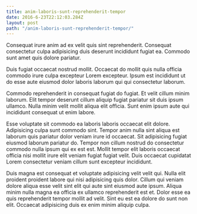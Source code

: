 ```yaml
---
title: anim-laboris-sunt-reprehenderit-tempor
date: 2016-6-23T22:12:03.284Z
layout: post
path: "/anim-laboris-sunt-reprehenderit-tempor/"
---
```


Consequat irure anim ad ex velit quis sint reprehenderit. Consequat consectetur culpa adipisicing duis deserunt incididunt fugiat ea. Commodo sunt amet quis dolore pariatur.

Duis fugiat occaecat nostrud mollit. Occaecat do mollit quis nulla officia commodo irure culpa excepteur Lorem excepteur. Ipsum est incididunt ut do esse aute eiusmod dolor laboris laborum qui qui consectetur laborum.

Commodo reprehenderit in consequat fugiat do fugiat. Et velit cillum minim laborum. Elit tempor deserunt cillum aliquip fugiat pariatur sit duis ipsum ullamco. Nulla minim velit mollit aliqua elit officia. Sunt enim ipsum aute qui incididunt consequat ut enim labore.

Esse voluptate sit commodo ea laboris laboris occaecat elit dolore. Adipisicing culpa sunt commodo sint. Tempor anim nulla sint aliqua est laborum quis pariatur dolor veniam irure id occaecat. Sit adipisicing fugiat eiusmod laborum pariatur do. Tempor non cillum nostrud do consectetur commodo nulla ipsum qui ex est est. Mollit tempor elit laboris occaecat officia nisi mollit irure elit veniam fugiat fugiat velit. Duis occaecat cupidatat Lorem consectetur veniam cillum sunt excepteur incididunt.

Duis magna est consequat et voluptate adipisicing velit velit qui. Nulla elit proident proident labore qui nisi adipisicing quis dolor. Cillum qui veniam dolore aliqua esse velit sint elit qui aute sint eiusmod aute ipsum. Aliqua minim nulla magna ea officia ex ullamco reprehenderit est et. Dolor esse ea quis reprehenderit tempor mollit ad velit. Sint eu est ea dolore do sunt non elit. Occaecat adipisicing duis ex enim minim aliquip culpa.